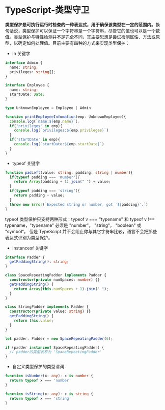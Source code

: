 # TypeScript-类型守卫

<strong>类型保护是可执行运行时检查的一种表达式，用于确保该类型在一定的范围内。</strong>换句话说，类型保护可以保证一个字符串是一个字符串，尽管它的值也可以是一个数值。类型保护与特性检测并不是完全不同，其主要思想是尝试检测属性、方法或原型，以确定如何处理值。目前主要有四种的方式来实现类型保护：

- in 关键字
```ts
interface Admin {
  name: string;
  privileges: string[];
}

interface Employee {
  name: string;
  startDate: Date;
}

type UnknownEmployee = Employee | Admin

function printEmployeeInfomation(emp: UnknownEmployee){
  console.log(`name:${emp.name}`);
  if('privileges' in emp){
    console.log(`privileges:${emp.privileges}`)
  }
  if('startDate' in emp){
    console.log(`startDate:${emp.startDate}`)
  }
}
```

- typeof 关键字
```ts
function padLeft(value: string, padding: string | number){
  if(typeof padding === 'number'){
    return Array(padding + 1).join(" ") + value;
  }
  if(typeof padding === 'string'){
    return padding + value;
  }
  throw new Error(`Expected string or number, got '${padding}'.`)
}
```
typeof 类型保护只支持两种形式：typeof v === "typename" 和 typeof v !== typename，"typename" 必须是 "number"， "string"， "boolean" 或 "symbol"。 但是 TypeScript 并不会阻止你与其它字符串比较，语言不会把那些表达式识别为类型保护。

- instanceof 关键字
```ts
interface Padder {
  getPaddingString(): string;
}

class SpaceRepeatingPadder implements Padder {
  constructor(private numSpaces: number) {}
  getPaddingString() {
    return Array(this.numSpaces + 1).join(" ");
  }
}

class StringPadder implements Padder {
  constructor(private value: string) {}
  getPaddingString() {
    return this.value;
  }
}

let padder: Padder = new SpaceRepeatingPadder(6);

if (padder instanceof SpaceRepeatingPadder) {
  // padder的类型收窄为 'SpaceRepeatingPadder'
}
```

- 自定义类型保护的类型谓词
```ts
function isNumber(x: any): x is number {
  return typeof x === 'number'
}

function isString(x: any): x is string {
  return typeof x === 'string'
}
```